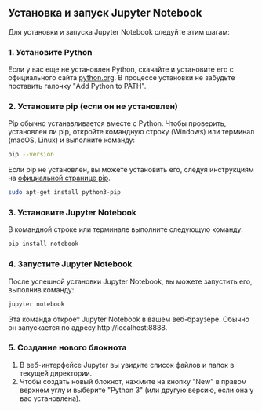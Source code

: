 ## Установка и запуск Jupyter Notebook

Для установки и запуска Jupyter Notebook следуйте этим шагам:

### 1. Установите Python

Если у вас еще не установлен Python, скачайте и установите его с официального сайта [python.org](https://www.python.org/downloads/). В процессе установки не забудьте поставить галочку "Add Python to PATH".

### 2. Установите pip (если он не установлен)

Pip обычно устанавливается вместе с Python. Чтобы проверить, установлен ли pip, откройте командную строку (Windows) или терминал (macOS, Linux) и выполните команду:

```sh
pip --version
```

Если pip не установлен, вы можете установить его, следуя инструкциям на [официальной странице pip](https://pip.pypa.io/en/stable/installation/).

```sh
sudo apt-get install python3-pip
```

### 3. Установите Jupyter Notebook

В командной строке или терминале выполните следующую команду:

```sh
pip install notebook
```

### 4. Запустите Jupyter Notebook

После успешной установки Jupyter Notebook, вы можете запустить его, выполнив команду:

```sh
jupyter notebook
```

Эта команда откроет Jupyter Notebook в вашем веб-браузере. Обычно он запускается по адресу http://localhost:8888.

### 5. Создание нового блокнота

1. В веб-интерфейсе Jupyter вы увидите список файлов и папок в текущей директории.
2. Чтобы создать новый блокнот, нажмите на кнопку "New" в правом верхнем углу и выберите "Python 3" (или другую версию, если она у вас установлена).